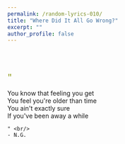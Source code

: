 ```yaml
---
permalink: /random-lyrics-010/
title: "Where Did It All Go Wrong?"
excerpt: ""
author_profile: false
---
```


<br/>
<br/>

<p style="color:#869206; font-size:125%; font-family:courier;">
    " <br/>

You know that feeling you get  <br/>
You feel you're older than time  <br/>
You ain't exactly sure  <br/>
If you've been away a while  <br/>

    " <br/>
    - N.G.
</p>